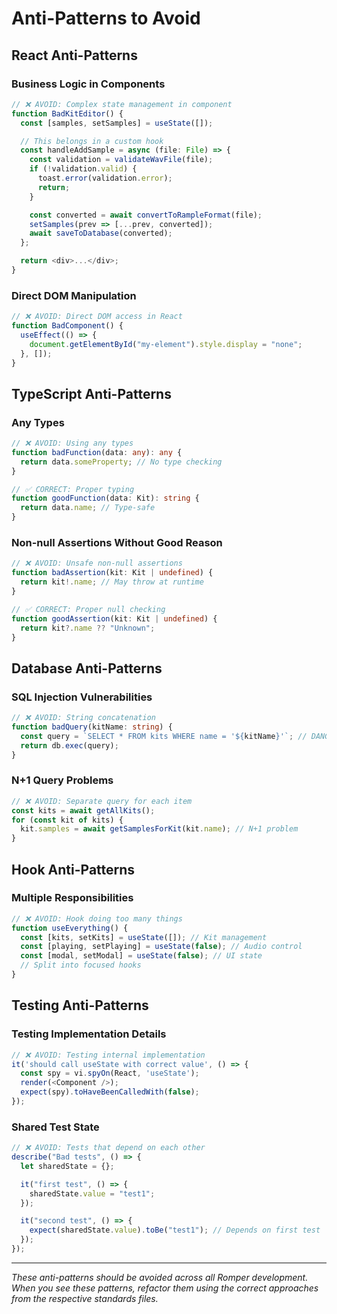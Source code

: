 # Anti-Patterns to Avoid

## React Anti-Patterns

### Business Logic in Components

```typescript
// ❌ AVOID: Complex state management in component
function BadKitEditor() {
  const [samples, setSamples] = useState([]);

  // This belongs in a custom hook
  const handleAddSample = async (file: File) => {
    const validation = validateWavFile(file);
    if (!validation.valid) {
      toast.error(validation.error);
      return;
    }

    const converted = await convertToRampleFormat(file);
    setSamples(prev => [...prev, converted]);
    await saveToDatabase(converted);
  };

  return <div>...</div>;
}
```

### Direct DOM Manipulation

```typescript
// ❌ AVOID: Direct DOM access in React
function BadComponent() {
  useEffect(() => {
    document.getElementById("my-element").style.display = "none";
  }, []);
}
```

## TypeScript Anti-Patterns

### Any Types

```typescript
// ❌ AVOID: Using any types
function badFunction(data: any): any {
  return data.someProperty; // No type checking
}

// ✅ CORRECT: Proper typing
function goodFunction(data: Kit): string {
  return data.name; // Type-safe
}
```

### Non-null Assertions Without Good Reason

```typescript
// ❌ AVOID: Unsafe non-null assertions
function badAssertion(kit: Kit | undefined) {
  return kit!.name; // May throw at runtime
}

// ✅ CORRECT: Proper null checking
function goodAssertion(kit: Kit | undefined) {
  return kit?.name ?? "Unknown";
}
```

## Database Anti-Patterns

### SQL Injection Vulnerabilities

```typescript
// ❌ AVOID: String concatenation
function badQuery(kitName: string) {
  const query = `SELECT * FROM kits WHERE name = '${kitName}'`; // DANGEROUS
  return db.exec(query);
}
```

### N+1 Query Problems

```typescript
// ❌ AVOID: Separate query for each item
const kits = await getAllKits();
for (const kit of kits) {
  kit.samples = await getSamplesForKit(kit.name); // N+1 problem
}
```

## Hook Anti-Patterns

### Multiple Responsibilities

```typescript
// ❌ AVOID: Hook doing too many things
function useEverything() {
  const [kits, setKits] = useState([]); // Kit management
  const [playing, setPlaying] = useState(false); // Audio control
  const [modal, setModal] = useState(false); // UI state
  // Split into focused hooks
}
```

## Testing Anti-Patterns

### Testing Implementation Details

```typescript
// ❌ AVOID: Testing internal implementation
it('should call useState with correct value', () => {
  const spy = vi.spyOn(React, 'useState');
  render(<Component />);
  expect(spy).toHaveBeenCalledWith(false);
});
```

### Shared Test State

```typescript
// ❌ AVOID: Tests that depend on each other
describe("Bad tests", () => {
  let sharedState = {};

  it("first test", () => {
    sharedState.value = "test1";
  });

  it("second test", () => {
    expect(sharedState.value).toBe("test1"); // Depends on first test
  });
});
```

---

_These anti-patterns should be avoided across all Romper development. When you see these patterns, refactor them using the correct approaches from the respective standards files._
